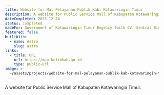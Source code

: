```yaml
---
title: Website for Mal Pelayanan Publik Kab. Kotawaringin Timur
description: A website for Public Service Mall of Kabupaten Kotawaringin Timur.
dateCompleted: 2023-12-24
status: completed
madeFor: Government of Kotawaringin Timur Regency (with CV. Sentral Bisnis Digital)
featured: false
builtWith:
  - name: Astro
    slug: astro
links:
  - title: URL
    url: https://mpp.kotimkab.go.id
    type: public-url
image: >-
  ~/assets/projects/website-for-mal-pelayanan-publik-kab-kotawaringin-timur/image.png
---
```

A website for Public Service Mall of Kabupaten Kotawaringin Timur.
